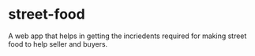 # street-food
A web app that helps in getting the incriedents required for making street food to help seller and buyers.

